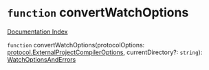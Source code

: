 # `function` convertWatchOptions

[Documentation Index](../README.md)

`function` convertWatchOptions(protocolOptions: [protocol.ExternalProjectCompilerOptions](../type.ExternalProjectCompilerOptions/README.md), currentDirectory?: `string`): [WatchOptionsAndErrors](../interface.WatchOptionsAndErrors/README.md)

